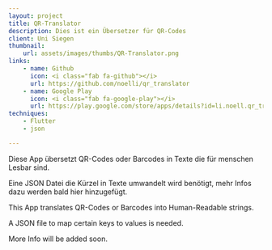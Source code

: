 ```yaml
---
layout: project
title: QR-Translator
description: Dies ist ein Übersetzer für QR-Codes
client: Uni Siegen
thumbnail:
    url: assets/images/thumbs/QR-Translator.png
links:
    - name: Github
      icon: <i class="fab fa-github"></i>
      url: https://github.com/noelli/qr_translator
    - name: Google Play
      icon: <i class="fab fa-google-play"></i>
      url: https://play.google.com/store/apps/details?id=li.noell.qr_translator
techniques:
    - Flutter
    - json

---
```

<!-- ToDo: Add translated description, documentation, etc. -->


Diese App übersetzt QR-Codes oder Barcodes in Texte die für menschen Lesbar sind.


Eine JSON Datei die Kürzel in Texte umwandelt wird benötigt, mehr Infos dazu werden bald hier hinzugefügt.


This App translates QR-Codes or Barcodes into Human-Readable strings.


A JSON file to map certain keys to values is needed.


More Info will be added soon.













